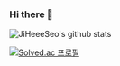 ### Hi there 👋

<!--
**JiHeeeSeo/JiHeeeSeo** is a ✨ _special_ ✨ repository because its `README.md` (this file) appears on your GitHub profile.

Here are some ideas to get you started:

- 🔭 I’m currently working on ...
- 🌱 I’m currently learning ...
- 👯 I’m looking to collaborate on ...
- 🤔 I’m looking for help with ...
- 💬 Ask me about ...
- 📫 How to reach me: ...
- 😄 Pronouns: ...
- ⚡ Fun fact: ...
-->

![JiHeeeSeo's github stats](https://github-readme-stats.vercel.app/api?username=JiHeeeSeo&show_icons=true)


   [![Solved.ac 프로필](http://mazassumnida.wtf/api/v2/generate_badge?boj=butter_cheese)](https://solved.ac/butter_cheese)
